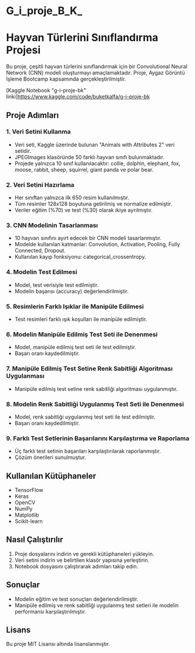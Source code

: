 # G_i_proje_B_K_
# Hayvan Türlerini Sınıflandırma Projesi

Bu proje, çeşitli hayvan türlerini sınıflandırmak için bir Convolutional Neural Network (CNN) modeli oluşturmayı amaçlamaktadır. Proje, Aygaz Görüntü İşleme Bootcamp kapsamında gerçekleştirilmiştir.

[Kaggle Notebook "g-i-proje-bk" linki]https://www.kaggle.com/code/buketkalfa/g-i-proje-bk

## Proje Adımları

### 1. Veri Setini Kullanma
- Veri seti, Kaggle üzerinde bulunan "Animals with Attributes 2" veri setidir.
- JPEGImages klasöründe 50 farklı hayvan sınıfı bulunmaktadır.
- Projede yalnızca 10 sınıf kullanılacaktır: collie, dolphin, elephant, fox, moose, rabbit, sheep, squirrel, giant panda ve polar bear.

### 2. Veri Setini Hazırlama
- Her sınıftan yalnızca ilk 650 resim kullanılmıştır.
- Tüm resimler 128x128 boyutuna getirilmiş ve normalize edilmiştir.
- Veriler eğitim (%70) ve test (%30) olarak ikiye ayrılmıştır.

### 3. CNN Modelinin Tasarlanması
- 10 hayvan sınıfını ayırt edecek bir CNN modeli tasarlanmıştır.
- Modelde kullanılan katmanlar: Convolution, Activation, Pooling, Fully Connected, Dropout.
- Kullanılan kayıp fonksiyonu: categorical_crossentropy.

### 4. Modelin Test Edilmesi
- Model, test verisiyle test edilmiştir.
- Modelin başarısı (accuracy) değerlendirilmiştir.

### 5. Resimlerin Farklı Işıklar ile Manipüle Edilmesi
- Test resimleri farklı ışık koşulları ile manipüle edilmiştir.

### 6. Modelin Manipüle Edilmiş Test Seti ile Denenmesi
- Model, manipüle edilmiş test seti ile test edilmiştir.
- Başarı oranı kaydedilmiştir.

### 7. Manipüle Edilmiş Test Setine Renk Sabitliği Algoritması Uygulanması
- Manipüle edilmiş test setine renk sabitliği algoritması uygulanmıştır.

### 8. Modelin Renk Sabitliği Uygulanmış Test Seti ile Denenmesi
- Model, renk sabitliği uygulanmış test seti ile test edilmiştir.
- Başarı oranı kaydedilmiştir.

### 9. Farklı Test Setlerinin Başarılarını Karşılaştırma ve Raporlama
- Üç farklı test setinin başarıları karşılaştırılarak raporlanmıştır.
- Çözüm önerileri sunulmuştur.

## Kullanılan Kütüphaneler
- TensorFlow
- Keras
- OpenCV
- NumPy
- Matplotlib
- Scikit-learn

## Nasıl Çalıştırılır
1. Proje dosyalarını indirin ve gerekli kütüphaneleri yükleyin.
2. Veri setini indirin ve belirtilen klasör yapısına yerleştirin.
3. Notebook dosyasını çalıştırarak adımları takip edin.

## Sonuçlar
- Modelin eğitim ve test sonuçları değerlendirilmiştir.
- Manipüle edilmiş ve renk sabitliği uygulanmış test setleri ile modelin performansı karşılaştırılmıştır.


## Lisans
Bu proje MIT Lisansı altında lisanslanmıştır.
